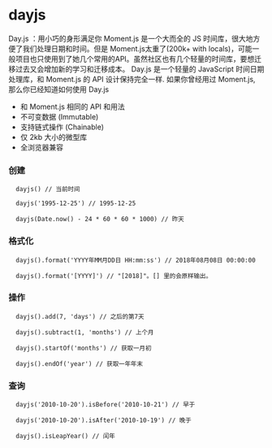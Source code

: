# dayjs
Day.js ：用小巧的身形满足你
Moment.js 是一个大而全的 JS 时间库，很大地方便了我们处理日期和时间。但是 Moment.js太重了(200k+ with locals)，可能一般项目也只使用到了她几个常用的API。虽然社区也有几个轻量的时间库，要想迁移过去又会增加新的学习和迁移成本。
Day.js 是一个轻量的 JavaScript 时间日期处理库，和 Moment.js 的 API 设计保持完全一样. 如果你曾经用过 Moment.js, 那么你已经知道如何使用 Day.js
* 和 Moment.js 相同的 API 和用法
* 不可变数据 (Immutable)
* 支持链式操作 (Chainable)
* 仅 2kb 大小的微型库
* 全浏览器兼容
### 创建
```
  dayjs() // 当前时间

  dayjs('1995-12-25') // 1995-12-25

  dayjs(Date.now() - 24 * 60 * 60 * 1000) // 昨天
```
### 格式化
``` 
  dayjs().format('YYYY年MM月DD日 HH:mm:ss') // 2018年08月08日 00:00:00

  dayjs().format('[YYYY]') // "[2018]"。[] 里的会原样输出。
```
### 操作
```
  dayjs().add(7, 'days') // 之后的第7天

  dayjs().subtract(1, 'months') // 上个月

  dayjs().startOf('months') // 获取一月初

  dayjs().endOf('year') // 获取一年年末
```
### 查询
```
  dayjs('2010-10-20').isBefore('2010-10-21') // 早于

  dayjs('2010-10-20').isAfter('2010-10-19') // 晚于

  dayjs().isLeapYear() // 闰年
```
